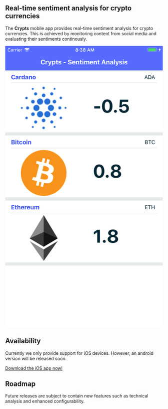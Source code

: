 ## Real-time sentiment analysis for crypto currencies

The **Crypts** mobile app provides real-time sentiment analysis for crypto currencies. This is achieved by monitoring content from social media and evaluating their sentiments continously.

![alt text][screenshot-ios-1]


## Availability

Currently we only provide support for iOS devices. However, an android version will be released soon.

[Download the iOS app now!](https://www.apple.com/us/search/crypts?src=globalnav)

## Roadmap

Future releases are subject to contain new features such as technical analysis and enhanced configurability.

[screenshot-ios-1]: crypts-iOS.png "Crypts mobile app"
